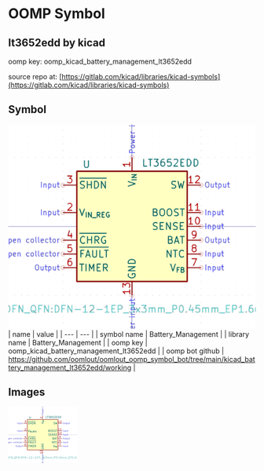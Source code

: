 # OOMP Symbol  
## lt3652edd  by kicad  
  
oomp key: oomp_kicad_battery_management_lt3652edd  
  
source repo at: [https://gitlab.com/kicad/libraries/kicad-symbols](https://gitlab.com/kicad/libraries/kicad-symbols)  
## Symbol  
  
[![working.png](working_600.png)](working.png)  
| name | value | 
| --- | --- | 
| symbol name | Battery_Management | 
| library name | Battery_Management | 
| oomp key | oomp_kicad_battery_management_lt3652edd | 
| oomp bot github | https://github.com/oomlout/oomlout_oomp_symbol_bot/tree/main/kicad_battery_management_lt3652edd/working | 
## Images  
  
[![working.png](working_140.png)](working.png)  
